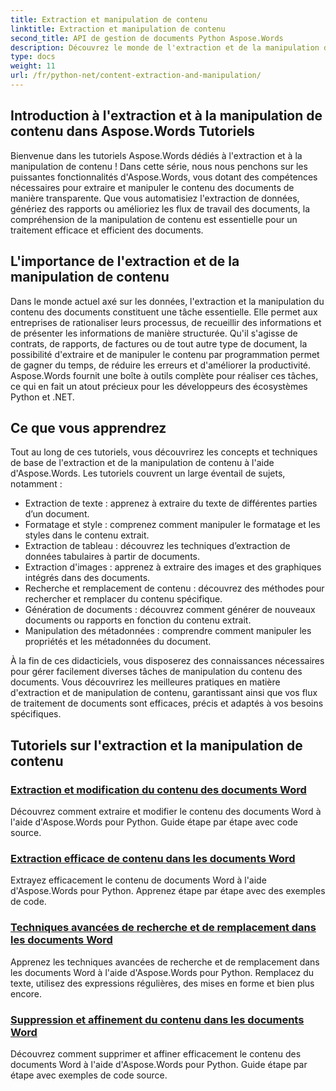```yaml
---
title: Extraction et manipulation de contenu
linktitle: Extraction et manipulation de contenu
second_title: API de gestion de documents Python Aspose.Words
description: Découvrez le monde de l'extraction et de la manipulation de contenu avec les tutoriels Aspose.Words. Apprenez à extraire et à manipuler efficacement du contenu à l'aide de Python et de .NET, améliorant ainsi vos capacités de traitement de documents.
type: docs
weight: 11
url: /fr/python-net/content-extraction-and-manipulation/
---
```

## Introduction à l'extraction et à la manipulation de contenu dans Aspose.Words Tutoriels

Bienvenue dans les tutoriels Aspose.Words dédiés à l'extraction et à la manipulation de contenu ! Dans cette série, nous nous penchons sur les puissantes fonctionnalités d'Aspose.Words, vous dotant des compétences nécessaires pour extraire et manipuler le contenu des documents de manière transparente. Que vous automatisiez l'extraction de données, génériez des rapports ou amélioriez les flux de travail des documents, la compréhension de la manipulation de contenu est essentielle pour un traitement efficace et efficient des documents.

## L'importance de l'extraction et de la manipulation de contenu

Dans le monde actuel axé sur les données, l'extraction et la manipulation du contenu des documents constituent une tâche essentielle. Elle permet aux entreprises de rationaliser leurs processus, de recueillir des informations et de présenter les informations de manière structurée. Qu'il s'agisse de contrats, de rapports, de factures ou de tout autre type de document, la possibilité d'extraire et de manipuler le contenu par programmation permet de gagner du temps, de réduire les erreurs et d'améliorer la productivité. Aspose.Words fournit une boîte à outils complète pour réaliser ces tâches, ce qui en fait un atout précieux pour les développeurs des écosystèmes Python et .NET.

## Ce que vous apprendrez

Tout au long de ces tutoriels, vous découvrirez les concepts et techniques de base de l'extraction et de la manipulation de contenu à l'aide d'Aspose.Words. Les tutoriels couvrent un large éventail de sujets, notamment :

- Extraction de texte : apprenez à extraire du texte de différentes parties d’un document.
- Formatage et style : comprenez comment manipuler le formatage et les styles dans le contenu extrait.
- Extraction de tableau : découvrez les techniques d’extraction de données tabulaires à partir de documents.
- Extraction d'images : apprenez à extraire des images et des graphiques intégrés dans des documents.
- Recherche et remplacement de contenu : découvrez des méthodes pour rechercher et remplacer du contenu spécifique.
- Génération de documents : découvrez comment générer de nouveaux documents ou rapports en fonction du contenu extrait.
- Manipulation des métadonnées : comprendre comment manipuler les propriétés et les métadonnées du document.

À la fin de ces didacticiels, vous disposerez des connaissances nécessaires pour gérer facilement diverses tâches de manipulation du contenu des documents. Vous découvrirez les meilleures pratiques en matière d'extraction et de manipulation de contenu, garantissant ainsi que vos flux de traitement de documents sont efficaces, précis et adaptés à vos besoins spécifiques.

## Tutoriels sur l'extraction et la manipulation de contenu
### [Extraction et modification du contenu des documents Word](./extract-modify-document-content/)
Découvrez comment extraire et modifier le contenu des documents Word à l'aide d'Aspose.Words pour Python. Guide étape par étape avec code source.
### [Extraction efficace de contenu dans les documents Word](./document-content-extraction/)
Extrayez efficacement le contenu de documents Word à l'aide d'Aspose.Words pour Python. Apprenez étape par étape avec des exemples de code.
### [Techniques avancées de recherche et de remplacement dans les documents Word](./find-replace-documents/)
Apprenez les techniques avancées de recherche et de remplacement dans les documents Word à l'aide d'Aspose.Words pour Python. Remplacez du texte, utilisez des expressions régulières, des mises en forme et bien plus encore.
### [Suppression et affinement du contenu dans les documents Word](./remove-content-documents/)
Découvrez comment supprimer et affiner efficacement le contenu des documents Word à l'aide d'Aspose.Words pour Python. Guide étape par étape avec exemples de code source.